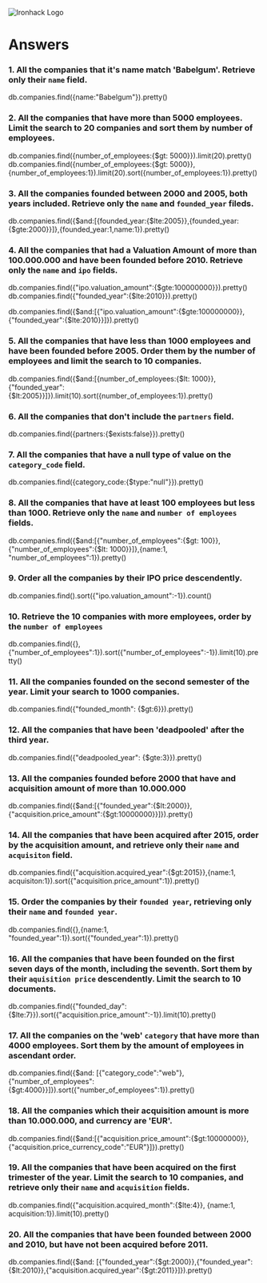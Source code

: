 ![Ironhack Logo](https://i.imgur.com/1QgrNNw.png)

# Answers

### 1. All the companies that it's name match 'Babelgum'. Retrieve only their `name` field.

<!-- Your Code Goes Here -->
db.companies.find({name:"Babelgum"}).pretty()


### 2. All the companies that have more than 5000 employees. Limit the search to 20 companies and sort them by **number of employees**.

<!-- Your Code Goes Here -->
db.companies.find({number_of_employees:{$gt: 5000}}).limit(20).pretty()
db.companies.find({number_of_employees:{$gt: 5000}},{number_of_employees:1}).limit(20).sort({number_of_employees:1}).pretty()

### 3. All the companies founded between 2000 and 2005, both years included. Retrieve only the `name` and `founded_year` fileds.

<!-- Your Code Goes Here -->
db.companies.find({$and:[{founded_year:{$lte:2005}},{founded_year:{$gte:2000}}]},{founded_year:1,name:1}).pretty()

### 4. All the companies that had a Valuation Amount of more than 100.000.000 and have been founded before 2010. Retrieve only the `name` and `ipo` fields.

<!-- Your Code Goes Here -->
db.companies.find({"ipo.valuation_amount":{$gte:100000000}}).pretty()
db.companies.find({"founded_year":{$lte:2010}}).pretty()

db.companies.find({$and:[{"ipo.valuation_amount":{$gte:100000000}},{"founded_year":{$lte:2010}}]}).pretty()



### 5. All the companies that have less than 1000 employees and have been founded before 2005. Order them by the number of employees and limit the search to 10 companies.

<!-- Your Code Goes Here -->
db.companies.find({$and:[{number_of_employees:{$lt: 1000}},{"founded_year":{$lt:2005}}]}).limit(10).sort({number_of_employees:1}).pretty()

### 6. All the companies that don't include the `partners` field.

<!-- Your Code Goes Here -->
db.companies.find({partners:{$exists:false}}).pretty()


### 7. All the companies that have a null type of value on the `category_code` field.

<!-- Your Code Goes Here -->
db.companies.find({category_code:{$type:"null"}}).pretty()

### 8. All the companies that have at least 100 employees but less than 1000. Retrieve only the `name` and `number of employees` fields.

<!-- Your Code Goes Here -->
db.companies.find({$and:[{"number_of_employees":{$gt: 100}}, {"number_of_employees":{$lt: 1000}}]},{name:1, "number_of_employees":1}).pretty()

### 9. Order all the companies by their IPO price descendently.

<!-- Your Code Goes Here -->
db.companies.find().sort({"ipo.valuation_amount":-1}).count()

### 10. Retrieve the 10 companies with more employees, order by the `number of employees`

<!-- Your Code Goes Here -->
db.companies.find({},{"number_of_employees":1}).sort({"number_of_employees":-1}).limit(10).pretty()

### 11. All the companies founded on the second semester of the year. Limit your search to 1000 companies.

<!-- Your Code Goes Here -->
db.companies.find({"founded_month": {$gt:6}}).pretty()


### 12. All the companies that have been 'deadpooled' after the third year.

<!-- Your Code Goes Here -->
db.companies.find({"deadpooled_year": {$gte:3}}).pretty()

### 13. All the companies founded before 2000 that have and acquisition amount of more than 10.000.000

<!-- Your Code Goes Here -->
db.companies.find({$and:[{"founded_year":{$lt:2000}},{"acquisition.price_amount":{$gt:10000000}}]}).pretty()


### 14. All the companies that have been acquired after 2015, order by the acquisition amount, and retrieve only their `name` and `acquisiton` field.

<!-- Your Code Goes Here -->
db.companies.find({"acquisition.acquired_year":{$gt:2015}},{name:1, acquisiton:1}).sort({"acquisition.price_amount":1}).pretty()

### 15. Order the companies by their `founded year`, retrieving only their `name` and `founded year`.

<!-- Your Code Goes Here -->
db.companies.find({},{name:1, "founded_year":1}).sort({"founded_year":1}).pretty()

### 16. All the companies that have been founded on the first seven days of the month, including the seventh. Sort them by their `aquisition price` descendently. Limit the search to 10 documents.

<!-- Your Code Goes Here -->
db.companies.find({"founded_day":{$lte:7}}).sort({"acquisition.price_amount":-1}).limit(10).pretty()

### 17. All the companies on the 'web' `category` that have more than 4000 employees. Sort them by the amount of employees in ascendant order.

<!-- Your Code Goes Here -->
db.companies.find({$and: [{"category_code":"web"}, {"number_of_employees":{$gt:4000}}]}).sort({"number_of_employees":1}).pretty()

### 18. All the companies which their acquisition amount is more than 10.000.000, and currency are 'EUR'.

<!-- Your Code Goes Here -->
db.companies.find({$and:[{"acquisition.price_amount":{$gt:10000000}}, {"acquisition.price_currency_code":"EUR"}]}).pretty()

### 19. All the companies that have been acquired on the first trimester of the year. Limit the search to 10 companies, and retrieve only their `name` and `acquisition` fields.

<!-- Your Code Goes Here -->
db.companies.find({"acquisition.acquired_month":{$lte:4}}, {name:1, acquisition:1}).limit(10).pretty()

### 20. All the companies that have been founded between 2000 and 2010, but have not been acquired before 2011.

<!-- Your Code Goes Here -->

db.companies.find({$and: [{"founded_year":{$gt:2000}},{"founded_year":{$lt:2010}},{"acquisition.acquired_year":{$gt:2011}}]}).pretty()
